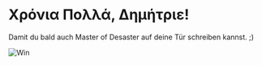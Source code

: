 # Χρόνια Πολλά, Δημήτριε!

Damit du bald auch Master of Desaster auf deine Tür schreiben kannst. ;) 

![Win](IMGP6520.jpeg)


